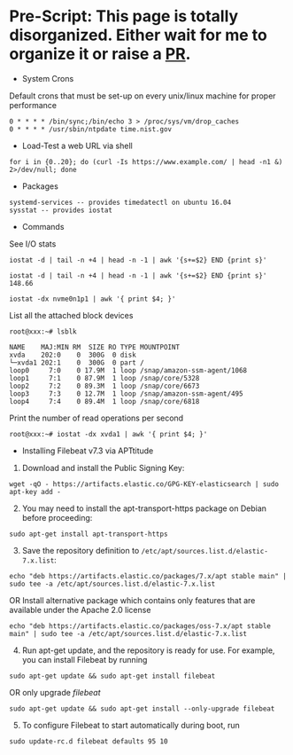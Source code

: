 # Pre-Script: This page is totally disorganized. Either wait for me to organize it or raise a [PR](https://github.com/shammishailaj/myex).

- System Crons

Default crons that must be set-up on every unix/linux machine for proper performance

```
0 * * * * /bin/sync;/bin/echo 3 > /proc/sys/vm/drop_caches
0 * * * * /usr/sbin/ntpdate time.nist.gov
```

- Load-Test a web URL via shell

```
for i in {0..20}; do (curl -Is https://www.example.com/ | head -n1 &) 2>/dev/null; done
```


- Packages

```
systemd-services -- provides timedatectl on ubuntu 16.04
sysstat -- provides iostat
```


- Commands

See I/O stats

```
iostat -d | tail -n +4 | head -n -1 | awk '{s+=$2} END {print s}'
```

```
iostat -d | tail -n +4 | head -n -1 | awk '{s+=$2} END {print s}'
148.66
```
```
iostat -dx nvme0n1p1 | awk '{ print $4; }'
```

List all the attached block devices
```
root@xxx:~# lsblk

NAME    MAJ:MIN RM  SIZE RO TYPE MOUNTPOINT
xvda    202:0    0  300G  0 disk 
└─xvda1 202:1    0  300G  0 part /
loop0     7:0    0 17.9M  1 loop /snap/amazon-ssm-agent/1068
loop1     7:1    0 87.9M  1 loop /snap/core/5328
loop2     7:2    0 89.3M  1 loop /snap/core/6673
loop3     7:3    0 12.7M  1 loop /snap/amazon-ssm-agent/495
loop4     7:4    0 89.4M  1 loop /snap/core/6818
```

Print the number of read operations per second

```
root@xxx:~# iostat -dx xvda1 | awk '{ print $4; }'
```


- Installing Filebeat v7.3 via APTtitude
1. Download and install the Public Signing Key:

```wget -qO - https://artifacts.elastic.co/GPG-KEY-elasticsearch | sudo apt-key add -```

2. You may need to install the apt-transport-https package on Debian before proceeding:

```sudo apt-get install apt-transport-https```

3. Save the repository definition to  ```/etc/apt/sources.list.d/elastic-7.x.list```:

```echo "deb https://artifacts.elastic.co/packages/7.x/apt stable main" | sudo tee -a /etc/apt/sources.list.d/elastic-7.x.list```

OR Install alternative package which contains only features that are available under the Apache 2.0 license

```echo "deb https://artifacts.elastic.co/packages/oss-7.x/apt stable main" | sudo tee -a /etc/apt/sources.list.d/elastic-7.x.list```

4. Run apt-get update, and the repository is ready for use. For example, you can install Filebeat by running

```sudo apt-get update && sudo apt-get install filebeat```

OR only upgrade *filebeat*

```sudo apt-get update && sudo apt-get install --only-upgrade filebeat```

5. To configure Filebeat to start automatically during boot, run

```sudo update-rc.d filebeat defaults 95 10```
